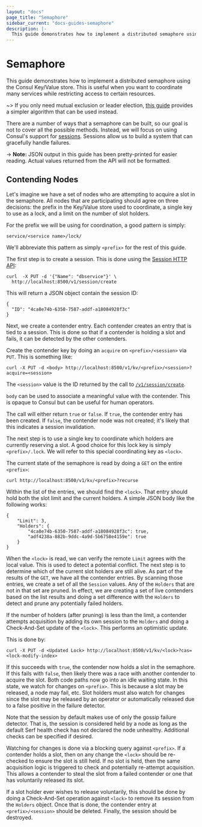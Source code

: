 ```yaml
---
layout: "docs"
page_title: "Semaphore"
sidebar_current: "docs-guides-semaphore"
description: |-
  This guide demonstrates how to implement a distributed semaphore using the Consul Key/Value store.
---
```


# Semaphore

This guide demonstrates how to implement a distributed semaphore using the Consul
Key/Value store. This is useful when you want to coordinate many services while
restricting access to certain resources.

~>  If you only need mutual exclusion or leader election,
[this guide](/docs/guides/leader-election.html)
provides a simpler algorithm that can be used instead.

There are a number of ways that a semaphore can be built, so our goal is not to
cover all the possible methods. Instead, we will focus on using Consul's support for
[sessions](/docs/internals/sessions.html). Sessions allow us to build a system that
can gracefully handle failures.

-> **Note:** JSON output in this guide has been pretty-printed for easier reading.  Actual values returned from the API will not be formatted.

## Contending Nodes

Let's imagine we have a set of nodes who are attempting to acquire a slot in the
semaphore. All nodes that are participating should agree on three decisions: the
prefix in the Key/Value store used to coordinate, a single key to use as a lock,
and a limit on the number of slot holders.

For the prefix we will be using for coordination, a good pattern is simply:

```text
service/<service name>/lock/
```

We'll abbreviate this pattern as simply `<prefix>` for the rest of this guide.

The first step is to create a session. This is done using the
[Session HTTP API](/docs/agent/http/session.html#session_create):

```text
curl  -X PUT -d '{"Name": "dbservice"}' \
  http://localhost:8500/v1/session/create
 ```

This will return a JSON object contain the session ID:

```text
{
  "ID": "4ca8e74b-6350-7587-addf-a18084928f3c"
}
```

Next, we create a contender entry. Each contender creates an entry that is tied
to a session. This is done so that if a contender is holding a slot and fails,
it can be detected by the other contenders.

Create the contender key by doing an `acquire` on `<prefix>/<session>` via `PUT`.
This is something like:

```text
curl -X PUT -d <body> http://localhost:8500/v1/kv/<prefix>/<session>?acquire=<session>
 ```

The `<session>` value is the ID returned by the call to
[`/v1/session/create`](/docs/agent/http/session.html#session_create).

`body` can be used to associate a meaningful value with the contender. This is opaque
to Consul but can be useful for human operators.

The call will either return `true` or `false`. If `true`, the contender entry has been
created. If `false`, the contender node was not created; it's likely that this indicates
a session invalidation.

The next step is to use a single key to coordinate which holders are currently
reserving a slot. A good choice for this lock key is simply `<prefix>/.lock`. We will
refer to this special coordinating key as `<lock>`.

The current state of the semaphore is read by doing a `GET` on the entire `<prefix>`:

```text
curl http://localhost:8500/v1/kv/<prefix>?recurse
 ```

Within the list of the entries, we should find the `<lock>`. That entry should hold
both the slot limit and the current holders. A simple JSON body like the following works:

```text
{
    "Limit": 3,
    "Holders": {
        "4ca8e74b-6350-7587-addf-a18084928f3c": true,
        "adf4238a-882b-9ddc-4a9d-5b6758e4159e": true
    }
}
```

When the `<lock>` is read, we can verify the remote `Limit` agrees with the local value. This
is used to detect a potential conflict. The next step is to determine which of the current
slot holders are still alive. As part of the results of the `GET`, we have all the contender
entries. By scanning those entries, we create a set of all the `Session` values. Any of the
`Holders` that are not in that set are pruned. In effect, we are creating a set of live contenders
based on the list results and doing a set difference with the `Holders` to detect and prune
any potentially failed holders.

If the number of holders (after pruning) is less than the limit, a contender attempts acquisition
by adding its own session to the `Holders` and doing a Check-And-Set update of the `<lock>`. This
performs an optimistic update.

This is done by:

```text
curl -X PUT -d <Updated Lock> http://localhost:8500/v1/kv/<lock>?cas=<lock-modify-index>
 ```

If this succeeds with `true`, the contender now holds a slot in the semaphore. If this fails
with `false`, then likely there was a race with another contender to acquire the slot.
Both code paths now go into an idle waiting state. In this state, we watch for changes
on `<prefix>`. This is because a slot may be released, a node may fail, etc.
Slot holders must also watch for changes since the slot may be released by an operator
or automatically released due to a false positive in the failure detector.

Note that the session by default makes use of only the gossip failure detector. That
is, the session is considered held by a node as long as the default Serf health check
has not declared the node unhealthy. Additional checks can be specified if desired.

Watching for changes is done via a blocking query against `<prefix>`. If a contender
holds a slot, then on any change the `<lock>` should be re-checked to ensure the slot is
still held.  If no slot is held, then the same acquisition logic is triggered to check
and potentially re-attempt acquisition. This allows a contender to steal the slot from
a failed contender or one that has voluntarily released its slot.

If a slot holder ever wishes to release voluntarily, this should be done by doing a
Check-And-Set operation against `<lock>` to remove its session from the `Holders` object.
Once that is done, the contender entry at `<prefix>/<session>` should be deleted. Finally,
the session should be destroyed.
